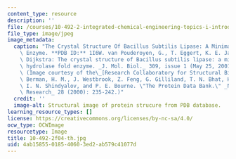 ```yaml
---
content_type: resource
description: ''
file: /courses/10-492-2-integrated-chemical-engineering-topics-i-introduction-to-biocatalysis-fall-2004/4ab15855018540603ed2ab579c41077d_10-492-2f04-th.jpg
file_type: image/jpeg
image_metadata:
  caption: "The Crystal Structure Of Bacillus Subtilis Lipase: A Minimal a/b Hydrolase\
    \ Enzyme. **PDB ID:** 1I6W. van Pouderoyen, G., T. Eggert, K. E. Jaeger, B. W.\
    \ Dijkstra: The crystal structure of Bacillus subtilis lipase: a minimal alpha/beta\
    \ hydrolase fold enzyme. _J. Mol. Biol._ 309, issue 1 (May 25, 2001): 215-26.\
    \ (Image courtesy of the\_[Research Collaboratory for Structural Bioinformatics](http://www.pdb.org/).\
    \ Berman, H. M., J. Westbrook, Z. Feng, G. Gilliland, T. N. Bhat, H. Weissig,\
    \ I. N. Shindyalov, and P. E. Bourne. \"The Protein Data Bank.\" _Nucleic Acids\
    \ Research_ 28 (2000): 235-242.)"
  credit: ''
  image-alt: Structural image of protein strucure from PDB database.
learning_resource_types: []
license: https://creativecommons.org/licenses/by-nc-sa/4.0/
ocw_type: OCWImage
resourcetype: Image
title: 10-492-2f04-th.jpg
uid: 4ab15855-0185-4060-3ed2-ab579c41077d
---
```

